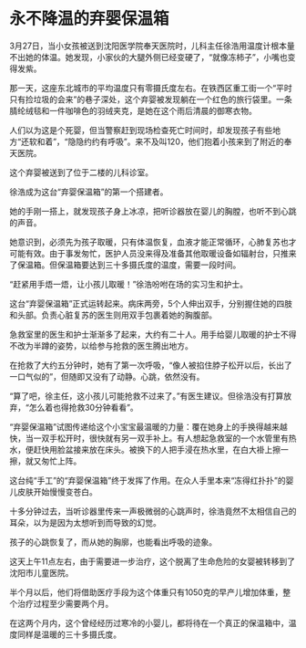 # 永不降温的弃婴保温箱

3月27日，当小女孩被送到沈阳医学院奉天医院时，儿科主任徐浩用温度计根本量不出她的体温。她发现，小家伙的大腿外侧已经变硬了，“就像冻柿子”，小嘴也变得发紫。 

那一天，这座东北城市的平均温度只有零摄氏度左右。在铁西区重工街一个“平时只有捡垃圾的会来”的巷子深处，这个弃婴被发现躺在一个红色的旅行袋里。一条腈纶绒毯和一件咖啡色的羽绒夹克，是她在这个雨后清晨的御寒衣物。 

人们以为这是个死婴，但当警察赶到现场检查死亡时间时，却发现孩子有些地方“还软和着”，“隐隐约约有呼吸”。来不及叫120，他们抱着小孩来到了附近的奉天医院。 

这个弃婴被送到了位于二楼的儿科诊室。 

徐浩成为这台“弃婴保温箱”的第一个搭建者。 

她的手刚一搭上，就发现孩子身上冰凉，把听诊器放在婴儿的胸膛，也听不到心跳的声音。 

她意识到，必须先为孩子取暖，只有体温恢复，血液才能正常循环，心肺复苏也才可能有效。由于事发匆忙，医护人员没来得及准备其他取暖设备如辐射台，只推来了保温箱。但保温箱要达到三十多摄氏度的温度，需要一段时间。 

“赶紧用手焐一焐，让小孩儿取暖！”徐浩吩咐在场的实习生和护士。 

这台“弃婴保温箱”正式运转起来。病床两旁，5个人伸出双手，分别握住她的四肢和头部。负责心脏复苏的医生则用双手包裹着她的胸腹部。 

急救室里的医生和护士渐渐多了起来，大约有二十人。用手给婴儿取暖的护士不得不改为半蹲的姿势，以给参与抢救的医生腾出地方。 

在抢救了大约五分钟时，她有了第一次呼吸，“像人被掐住脖子松开以后，长出了一口气似的”，但随即又没有了动静。心跳，依然没有。 

“算了吧，徐主任，这小孩儿可能抢救不过来了。”有医生建议。但徐浩没有打算放弃，“怎么着也得抢救30分钟看看”。 

“弃婴保温箱”试图传递给这个小宝宝最温暖的力量：覆在她身上的手换得越来越快，当一双手松开时，很快就有另一双手补上。有人想起急救室的一个水管里有热水，便赶快用脸盆接来放在床头。被换下的人把手浸在热水里，在白大褂上擦一擦，就又匆忙上阵。 

这台纯“手工”的“弃婴保温箱”终于发挥了作用。在众人手里本来“冻得红扑扑”的婴儿皮肤开始慢慢变苍白。 

十多分钟过去，当听诊器里传来一声极微弱的心跳声时，徐浩竟然不太相信自己的耳朵，以为是因为太想听到而导致的幻觉。 

孩子的心跳恢复了，而从她的胸廓，也能看出呼吸的迹象。 

这天上午11点左右，由于需要进一步治疗，这个脱离了生命危险的女婴被转移到了沈阳市儿童医院。 

半个月以后，他们将借助医疗手段为这个体重只有1050克的早产儿增加体重，整个治疗过程至少需要两个月。 

在这两个月内，这个曾经经历过寒冷的小婴儿，都将待在一个真正的保温箱中，温度同样是温暖的三十多摄氏度。